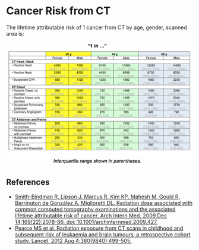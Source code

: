 


# Cancer Risk from CT

The lifetime attributable risk of 1 cancer from CT by age, gender, scanned area is:

![](image-0.png)

## References

-   [Smith-Bindman R, Lipson J, Marcus R, Kim KP, Mahesh M, Gould R, Berrington de González A, Miglioretti DL. Radiation dose associated with common computed tomography examinations and the associated lifetime attributable risk of cancer. Arch Intern Med. 2009 Dec 14;169(22):2078-86. doi: 10.1001/archinternmed.2009.427.](https://www.ncbi.nlm.nih.gov/pubmed/?term=20008690)
-   [Pearce MS et al. Radiation exposure from CT scans in childhood and subsequent risk of leukaemia and brain tumours: a retrospective cohort study. Lancet. 2012 Aug 4;380(9840):499-505.](https://www.ncbi.nlm.nih.gov/pubmed?term=22681860)
